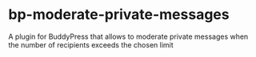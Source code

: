 # bp-moderate-private-messages
A plugin for BuddyPress that allows to moderate private messages when the number of recipients exceeds the chosen limit
